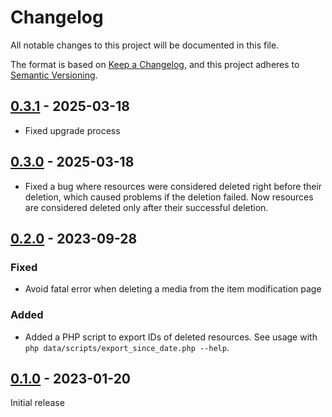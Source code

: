 # Changelog

All notable changes to this project will be documented in this file.

The format is based on [Keep a Changelog](https://keepachangelog.com/en/1.0.0/),
and this project adheres to [Semantic Versioning](https://semver.org/spec/v2.0.0.html).

## [0.3.1] - 2025-03-18

- Fixed upgrade process

## [0.3.0] - 2025-03-18

- Fixed a bug where resources were considered deleted right before their
  deletion, which caused problems if the deletion failed. Now resources are
  considered deleted only after their successful deletion.

## [0.2.0] - 2023-09-28

### Fixed

- Avoid fatal error when deleting a media from the item modification page

### Added

- Added a PHP script to export IDs of deleted resources.
  See usage with `php data/scripts/export_since_date.php --help`.

## [0.1.0] - 2023-01-20

Initial release

[0.3.1]: https://github.com/biblibre/omeka-s-module-Necropolis/releases/tag/v0.3.1
[0.3.0]: https://github.com/biblibre/omeka-s-module-Necropolis/releases/tag/v0.3.0
[0.2.0]: https://github.com/biblibre/omeka-s-module-Necropolis/releases/tag/v0.2.0
[0.1.0]: https://github.com/biblibre/omeka-s-module-Necropolis/releases/tag/v0.1.0
